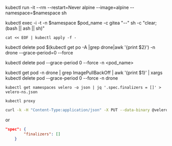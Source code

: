 <!-- Test pod using alpine -->
kubectl run -it --rm --restart=Never alpine --image=alpine --namespace=$namespace sh

kubectl exec -i -t -n $namespace $pod_name -c gitea "--" sh -c "clear; (bash || ash || sh)"

<!-- Apply file to k8s -->
`cat << EOF | kubectl apply -f -`


<!-- Force Delete -->
kubectl delete pod $(kubectl get po -A |grep drone|awk '{print $2}') -n drone --grace-period=0 --force

kubectl delete pod --grace-period 0 --force -n <namespace> <pod_name>

kubectl get pod -n drone | grep ImagePullBackOff | awk '{print $1}' | xargs kubectl delete pod --grace-period 0 --force -n drone

<!-- Namespace terminating -->
```
kubectl get namespaces velero -o json | jq '.spec.finalizers = []' > velero-ns.json
```
```
kubectl proxy
```
``` bash
curl -k -H "Content-Type:application/json" -X PUT --data-binary @velero-ns.json http://127.0.0.1:8001/api/v1/namespaces/velero/finalize
```
or
``` json
"spec": {
        "finalizers": []
    }
```
